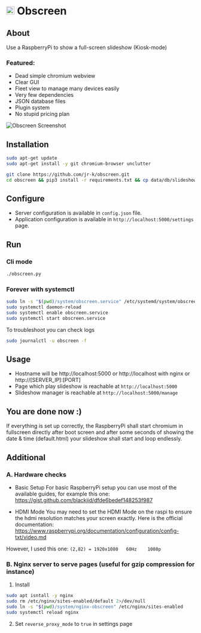 # <img src="https://github.com/jr-k/obscreen/blob/master/docs/obscreen.png" width="22"> Obscreen

## About
Use a RaspberryPi to show a full-screen slideshow (Kiosk-mode)

### Featured:
- Dead simple chromium webview
- Clear GUI
- Fleet view to manage many devices easily
- Very few dependencies
- JSON database files
- Plugin system
- No stupid pricing plan

![Obscreen Screenshot](https://github.com/jr-k/obscreen/blob/master/docs/screenshot.png  "Obscreen Screenshot")

## Installation
```bash
sudo apt-get update
sudo apt-get install -y git chromium-browser unclutter

git clone https://github.com/jr-k/obscreen.git 
cd obscreen && pip3 install -r requirements.txt && cp data/db/slideshow.json.dist data/db/slideshow.json && cp config.json.dist config.json
```

## Configure
- Server configuration is available in `config.json` file.
- Application configuration is available in `http://localhost:5000/settings` page.

## Run

### Cli mode
```bash
./obscreen.py
```

### Forever with systemctl
```bash
sudo ln -s "$(pwd)/system/obscreen.service" /etc/systemd/system/obscreen.service
sudo systemctl daemon-reload
sudo systemctl enable obscreen.service
sudo systemctl start obscreen.service
```

To troubleshoot you can check logs
```bash
sudo journalctl -u obscreen -f 
```

## Usage
- Hostname will be http://localhost:5000 or http://localhost with nginx or http://[SERVER_IP]:[PORT]
- Page which play slideshow is reachable at `http://localhost:5000`
- Slideshow manager is reachable at `http://localhost:5000/manage`
    
## You are done now :)
If everything is set up correctly, the RaspberryPi shall start chromium in fullscreen directly after boot screen and after some seconds of showing the date & time (default.html) your slideshow shall start and loop endlessly.


## Additional

### A. Hardware checks
- Basic Setup
For basic RaspberryPi setup you can use most of the available guides, for example this one:
https://gist.github.com/blackjid/dfde6bedef148253f987

- HDMI Mode
You may need to set the HDMI Mode on the raspi to ensure the hdmi resolution matches your screen exactly. Here is the official documentation:
https://www.raspberrypi.org/documentation/configuration/config-txt/video.md

However, I used this one: `(2,82) = 1920x1080	60Hz	1080p`

### B. Nginx server to serve pages (useful for gzip compression for instance)
1. Install
```bash
sudo apt isntall -y nginx
sudo rm /etc/nginx/sites-enabled/default 2>/dev/null
sudo ln -s "$(pwd)/system/nginx-obscreen" /etc/nginx/sites-enabled
sudo systemctl reload nginx
```
2. Set `reverse_proxy_mode` to `true` in settings page
